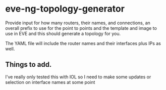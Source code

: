 # eve-ng-topology-generator
Provide input for how many routers, their names, and connections, an overall prefix to use for the point to points and the template and image to use in EVE and this should generate a topology for you.

The YAML file will include the router names and their interfaces plus IPs as well. 


## Things to add.
I've really only tested this with IOL so I need to make some updates or selection on interface names at some point